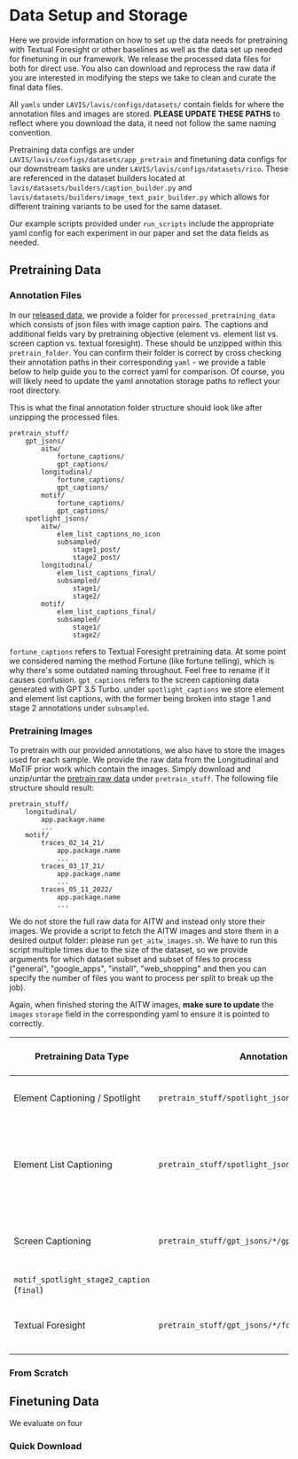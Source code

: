 # Data Setup and Storage

Here we provide information on how to set up the data needs for pretraining with Textual Foresight or other baselines as well as the data set up needed for finetuning in our framework. We release the processed data files for both for direct use. You also can download and reprocess the raw data if you are interested in modifying the steps we take to clean and curate the final data files.

All `yamls` under `LAVIS/lavis/configs/datasets/` contain fields for where the annotation files and images are stored. **PLEASE UPDATE THESE PATHS** to reflect where you download the data, it need not follow the same naming convention.

Pretraining data configs are under `LAVIS/lavis/configs/datasets/app_pretrain` and finetuning data configs for our downstream tasks are under `LAVIS/lavis/configs/datasets/rico`. These are referenced in the dataset builders located at `lavis/datasets/builders/caption_builder.py` and `lavis/datasets/builders/image_text_pair_builder.py` which allows for different training variants to be used for the same dataset.

Our example scripts provided under `run_scripts` include the appropriate yaml config for each experiment in our paper and set the data fields as needed.

## Pretraining Data
### Annotation Files
In our [released data](), we provide a folder for `processed_pretraining_data` which consists of json files with image caption pairs. The captions and additional fields vary by pretraining objective (element vs. element list vs. screen caption vs. textual foresight). These should be unzipped within this `pretrain_folder`. You can confirm their folder is correct by cross checking their annotation paths in their corresponding `yaml` - we provide a table below to help guide you to the correct yaml for comparison. Of course, you will likely need to update the yaml annotation storage paths to reflect your root directory.

This is what the final annotation folder structure should look like after unzipping the processed files.
```
pretrain_stuff/
    gpt_jsons/
        aitw/
            fortune_captions/
            gpt_captions/
        longitudinal/
            fortune_captions/
            gpt_captions/
        motif/
            fortune_captions/
            gpt_captions/
    spotlight_jsons/
        aitw/
            elem_list_captions_no_icon
            subsampled/
                stage1_post/
                stage2_post/
        longitudinal/
            elem_list_captions_final/
            subsampled/
                stage1/
                stage2/
        motif/
            elem_list_captions_final/
            subsampled/
                stage1/
                stage2/
```

`fortune_captions` refers to Textual Foresight pretraining data. At some point we considered naming the method Fortune (like fortune telling), which is why there's some outdated naming throughout. Feel free to rename if it causes confusion. `gpt_captions` refers to the screen captioning data generated with GPT 3.5 Turbo. under `spotlight_captions` we store element and element list captions, with the former being broken into stage 1 and stage 2 annotations under `subsampled`.

### Pretraining Images
To pretrain with our provided annotations, we also have to store the images used for each sample. We provide the raw data from the Longitudinal and MoTIF prior work which contain the images. Simply download and unzip/untar the [pretrain raw data]() under `pretrain_stuff`. The following file structure should result:

```
pretrain_stuff/
    longitudinal/
        app.package.name
        ...
    motif/
        traces_02_14_21/
            app.package.name
            ...
        traces_03_17_21/
            app.package.name
            ...
        traces_05_11_2022/
            app.package.name
            ...
```

We do not store the full raw data for AITW and instead only store their images. We provide a script to fetch the AITW images and store them in a desired output folder: please run `get_aitw_images.sh`. We have to run this script multiple times due to the size of the dataset, so we provide arguments for which dataset subset and subset of files to process ("general", "google_apps", "install", "web_shopping" and then you can specify the number of files you want to process per split to break up the job).

Again, when finished storing the AITW images, **make sure to update** the `images` `storage` field in the corresponding yaml to ensure it is pointed to correctly.

| Pretraining Data Type          | Annotation File Path                                     | Dataset yaml <br> (under `lavis/configs/datasets/app_pretrain/` )    | Dataset Builder <br> (under `lavis/datasets/builders/`)               |
| ------------------------------ | -------------------------------------------------------- | -------------------------------------------------------------------- | --------------------------------------------------------------------- |
| Element Captioning / Spotlight | `pretrain_stuff/spotlight_jsons/*/subsampled/*/*`        | `*_pretrain_stage2.yaml`| `caption_builder.py` <br> * `longitudinal_pretrain` (`stage2`)  <br> *  `aitw_pretrain` (`stage2`)  <br> * `motif_pretrain` (`stage2`)|
| Element List Captioning        | `pretrain_stuff/spotlight_jsons/*/elem_list_captions_*/*`| `pretrain_spotlight_2_*_list_caps_final.yaml`<br> `pretrain_spotlight_2_aitw_list_caps.yaml` | `image_text_pair_builder.py` <br> * `longitudinal_spotlight_stage2_caption` (`final`)  <br> * `aitw_spotlight_stage2_caption` (`default`)  <br> *  `motif_spotlight_stage2_caption` (`final`) |
| Screen Captioning              | `pretrain_stuff/gpt_jsons/*/gpt_captions/*`              | `pretrain_spotlight_2_*_gpt_caps.yaml`| `image_text_pair_builder.py` <br> * `longitudinal_spotlight_stage2_caption` (`gpt`)<br> * `aitw_spotlight_stage2_caption` (`gpt`) <br> * `motif_spotlight_stage2_caption` (`gpt`)|
`motif_spotlight_stage2_caption` (`final`) |
| Textual Foresight              | `pretrain_stuff/gpt_jsons/*/fortune_captions/*`          | `*_pretrain_stage2_fortune.yaml` | `caption_builder.py` <br> * `longitudinal_pretrain` (`stage2_fortune`) <br> * `aitw_pretrain` (`stage2_fortune`)  <br> * `motif_pretrain` (`stage2_fortune`) |

### From Scratch

## Finetuning Data
We evaluate on four 

### Quick Download


